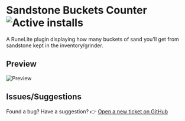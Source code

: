 # Sandstone Buckets Counter ![Active installs](https://img.shields.io/endpoint?url=https://i.pluginhub.info/shields/installs/plugin/sandstone-buckets-counter)

A RuneLite plugin displaying how many buckets of sand you'll get from sandstone kept in the inventory/grinder.

## Preview

![Preview](https://user-images.githubusercontent.com/39996391/192331800-c9b66fd3-f760-4d22-b202-4074f1b4ea29.png)

## Issues/Suggestions

Found a bug? Have a suggestion?
👉 [Open a new ticket on GitHub](https://github.com/wookkeey/sandstone-buckets-counter/issues/new)